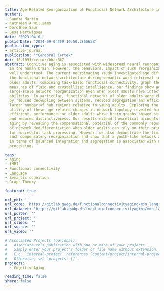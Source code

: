 ```yaml
---
title: Age-Related Reorganization of Functional Network Architecture in Semantic Cognition
authors:
- Sandra Martin
- Kathleen A Williams
- Dorothee Saur
- Gesa Hartwigsen
date: '2023-04-01'
publishDate: '2024-09-04T09:10:50.286565Z'
publication_types:
- article-journal
publication: '*Cerebral Cortex*'
doi: 10.1093/cercor/bhac387
abstract: Cognitive aging is associated with widespread neural reorganization processes
  in the human brain. However, the behavioral impact of such reorganization is not
  well understood. The current neuroimaging study investigated age differences in
  the functional network architecture during semantic word retrieval in young and
  older adults. Combining task-based functional connectivity, graph theory and cognitive
  measures of fluid and crystallized intelligence, our findings show age-accompanied
  large-scale network reorganization even when older adults have intact word retrieval
  abilities. In particular, functional networks of older adults were characterized
  by reduced decoupling between systems, reduced segregation and efficiency, and a
  larger number of hub regions relative to young adults. Exploring the predictive
  utility of these age-related changes in network topology revealed high, albeit less
  efficient, performance for older adults whose brain graphs showed stronger dedifferentiation
  and reduced distinctiveness. Our results extend theoretical accounts on neurocognitive
  aging by revealing the compensational potential of the commonly reported pattern
  of network dedifferentiation when older adults can rely on their prior knowledge
  for successful task processing. However, we also demonstrate the limitations of
  such compensatory reorganization and show that a youth-like network architecture
  in terms of balanced integration and segregation is associated with more economical
  processing.

tags:
- Aging
- fMRI
- Functional connectivity
- Language
- Semantic cognition
- Graph Theory

featured: true

url_pdf: ''
url_code: 'https://gitlab.gwdg.de/functionalconnectivityaging/mdn_lang_networkAnalysis'
url_dataset: 'https://gitlab.gwdg.de/functionalconnectivityaging/mdn_lang_networkAnalysis'
url_poster: ''
url_project: ''
url_slides: ''
url_source: ''
url_video: ''

# Associated Projects (optional).
#   Associate this publication with one or more of your projects.
#   Simply enter your project's folder or file name without extension.
#   E.g. `internal-project` references `content/project/internal-project/index.md`.
#   Otherwise, set `projects: []`.
projects:
  - CognitiveAging

reading_time: false
share: false
---
```

